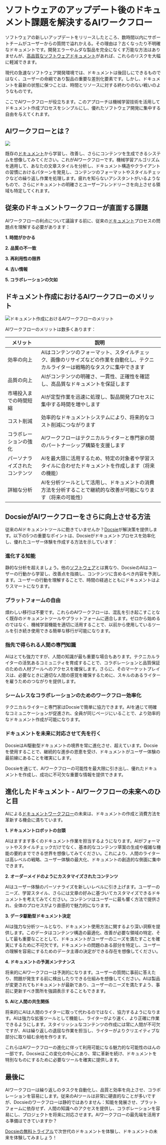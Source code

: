 # ソフトウェアのアップデート後のドキュメント課題を解決するAIワークフロー

ソフトウェアの新しいアップデートをリリースしたところ、数時間以内にサポートチームがユーザーからの質問で溢れかえる。その理由は？古くなったり不明確なドキュメントです。開発エラーやムダな製品を完全になくす万能な方法はありませんが、[高品質なソフトウェアドキュメント](https://ijcsi.org/papers/IJCSI-10-5-1-223-228.pdf)があれば、これらのリスクを大幅に軽減できます。

現代の急速なソフトウェア開発環境では、ドキュメントは後回しにできるものではなく、ユーザーの命綱であり製品の重要な差別化要素です。しかし、ドキュメントを最新の状態に保つことは、時間とリソースに対する終わりのない戦いのようなものです。

ここでAIワークフローが役立ちます。このアプローチは機械学習技術を活用してドキュメント作成プロセスをシンプルにし、優れたソフトウェア開発に集中する自由を与えてくれます。

## AIワークフローとは？

![](https://cdn.docsie.io/workspace_PfNzfGj3YfKKtTO4T/doc_QiqgSuNoJpspcExF3/file_a12BB8F4f2L67Tw8g/image1.png)

既存の[ドキュメント](https://www.docsie.io/blog/articles/how-to-create-appealing-product-documentation/)から学習し、改善し、さらにコンテンツを生成できるシステムを想像してみてください。これがAIワークフローです。機械学習アルゴリズムを適用して、あなたの文章スタイルを分析し、ドキュメント構造やクライアントの習慣におけるパターンを発見し、コンテンツのフォーマットやスタイルチェックなどの繰り返し作業を処理します。疲れを知らないアシスタントがいるようなもので、さらにドキュメントの明確さとユーザーフレンドリーさを向上させる領域も特定してくれます。

## 従来のドキュメントワークフローが直面する課題

AIワークフローの利点について議論する前に、従来の[ドキュメント](https://www.docsie.io/documentation/)プロセスの問題点を理解する必要があります：

**1. 時間がかかる**

**2. 品質の不一致**

**3. 再利用性の限界**

**4. 古い情報**

**5. コラボレーションの欠如**

## ドキュメント作成におけるAIワークフローのメリット

![ドキュメント作成におけるAIワークフローのメリット](https://cdn.docsie.io/workspace_PfNzfGj3YfKKtTO4T/doc_QiqgSuNoJpspcExF3/file_5Qrn2UvJhvSJomHTG/image2.png)

AIワークフローのメリットは数多くあります：

|メリット|説明|
|-|-|
|効率の向上|AIはコンテンツのフォーマット、スタイルチェック、画像のリサイズなどの作業を自動化し、テクニカルライターは戦略的なタスクに集中できます|
|品質の向上|AIがコンテンツの明確さ、一貫性、正確性を確認し、高品質なドキュメントを保証します|
|市場投入までの時間短縮|AIが定型作業を迅速に処理し、製品開発プロセスに集中する時間を増やします|
|コスト削減|効率的なドキュメントシステムにより、将来的なコスト削減につながります|
|コラボレーションの強化|AIワークフローはテクニカルライターと専門家の間のパートナーシップ構築を支援します|
|パーソナライズされたコンテンツ|AIを最大限に活用するため、特定の対象者や学習スタイルに合わせたドキュメントを作成します（将来の機能）|
|詳細な分析|AIを分析ツールとして活用し、ドキュメントの消費方法を分析することで継続的な改善が可能になります（将来の可能性）|

## DocsieがAIワークフローをさらに向上させる方法

従来のAIドキュメントツールに飽きていませんか？[Docsie](https://www.docsie.io/)が解決策を提供します。以下の5つの重要なポイントは、Docsieがドキュメントプロセスを効率化し、優れたユーザー体験を作成する方法を示しています：

### 進化する知能

静的な分析を超えましょう。他の[ソフトウェア](https://www.docsie.io/features/)とは異なり、DocsieのAIはユーザーの行動から学習し、改善点を指摘し、コンテンツに含めるべき内容を予測します。ユーザーの行動を理解することで、時間の経過とともにドキュメントはよりスマートになります。

### プラットフォームの自由

煩わしい移行は不要です。これらのAIワークフローは、混乱を引き起こすことなく既存のドキュメントツールやプラットフォームに適合します。ゼロから始めるのではなく、機械学習機能を適切に活用することで、以前から使用しているツールを引き続き使用できる簡単な移行が可能になります。

### 指先で得られる人間の専門知識

AIはとても強力ですが、人間の知識が最も重要な場合もあります。テクニカルライターの活気あるコミュニティを育成することで、コラボレーションと品質保証のための人材プールへのアクセスを確保します。さらに、そのマーケットプレイスは、必要なときに適切な人間の感覚を確保するために、スキルのあるライターを雇うためのつながりを提供します。

### シームレスなコラボレーションのためのワークフロー効率化

テクニカルライターと専門家はDocsieで簡単に協力できます。AIを通じて明確なコミュニケーションが促進され、全員が同じページにいることで、より効率的なドキュメント作成が可能になります。

### ドキュメントを未来に対応させて先を行く

DocsieはAI駆動型ドキュメントの境界を常に進化させ、超えています。Docsieを使用することで、継続的な進歩の恩恵を受け、ドキュメントがユーザー体験の最前線にあることを確実にします。

Docsieを通じて、AIワークフローの可能性を最大限に引き出し、優れたドキュメントを作成し、成功に不可欠な重要な情報を提供できます。

## 進化したドキュメント - AIワークフローの未来へのひと目

AIによる[ドキュメントワークフロー](https://site.docsie.io/api-documentation-tool)の未来は、ドキュメントの作成と消費方法を革新する機会に満ちています。

**1. ドキュメントロボットの台頭**

AIはますます多くのドキュメント作業を担当するようになります。AIがフォーマットやスタイルチェックだけでなく、基本的なコンテンツ草案の生成や複雑な機能の要約までできる世界を想像してみてください。これにより、人間のライターは高レベルの戦略、ユーザー体験の最大化、ドキュメントの創造的な側面に集中できます。

**2. オーダーメイドのようにカスタマイズされたコンテンツ**

AIはユーザー体験のパーソナライズを新しいレベルに引き上げます。ユーザーのニーズ、学習スタイル、さらには文章の好みに基づいてカスタマイズできるドキュメントを考えてみてください。コンテンツはユーザーに最も響く方法で提供され、全体のプロセスがより直感的で魅力的になります。

**3. データ駆動型ドキュメント決定**

AIは強力な分析ツールとなり、ドキュメント使用方法に関するより深い洞察を提供します。このデータはコンテンツ構造の最適化、改善が必要な領域の特定、そして最も重要なこととして、ドキュメントがユーザーのニーズを満たすことを確実にするために不可欠です。ドキュメントの問題のある部分を特定し、ユーザーの理解を容易にするためのデータ主導の決定ができる存在を想像してください。

**4. ドキュメントの予測メンテナンス**

将来的にAIワークフローは予測的になります。ユーザーの質問に事前に答えたり、問題が発生する前に検出したりできる仕組みを想像してください。AIは製品が変更されてもドキュメントが最新であり、ユーザーのニーズを満たすよう、事前に更新すべき箇所を強調表示することもできます。

**5. AIと人間の共生関係**

将来的にAIは人間のライターに取って代わるのではなく、協力するようになります。AIは強力な拡張ツールとして機能し、ライターがより速く、より正確に作業できるようにします。スタイリッシュなコンテンツの作成には常に人間が不可欠ですが、AIは繰り返しの退屈な作業を担当し、ライターがよりクリエイティブな部分に取り組む余地を作ります。

これらはAIワークフローの進化に伴って利用可能になる魅力的な可能性のほんの一部です。Docsieはこの変化の中心にあり、常に革新を続け、ドキュメントを特別なものにするために必要なツールを確実に提供します。

## 最後に

AIワークフローは繰り返しのタスクを自動化し、品質と効率を向上させ、コラボレーションを容易にします。従来のAIツールは非常に硬直的なことが多いですが、Docsieのワークフローは静的ではありません：知能を発展させ、プラットフォームに依存せず、人間の知識へのアクセスを提供し、コラボレーションを容易にし、プロジェクトを将来に対応させます。AIワークフローの最先端を活用する準備はできていますか？

[Docsieの無料トライアル](https://www.docsie.io/self-writing-documentation/pricing/)で次世代のドキュメントを体験し、ドキュメントの未来を体験してみましょう！